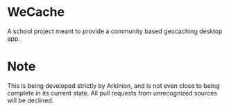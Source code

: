 # WeCache
A school project meant to provide a community based geocaching desktop app.

# Note

This is being developed strictly by Arkinion, and is not even close to being complete in its current state. All pull requests from unrecognized sources will be declined.
